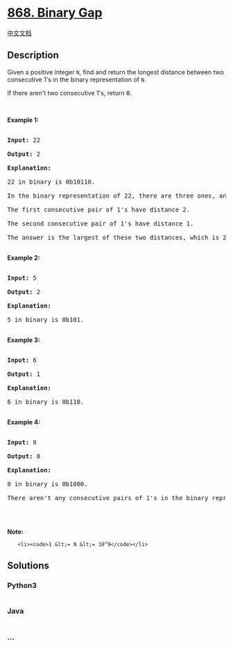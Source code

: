 # [868. Binary Gap](https://leetcode.com/problems/binary-gap)

[中文文档](/solution/0800-0899/0868.Binary%20Gap/README.md)

## Description

<p>Given a positive&nbsp;integer <code>N</code>, find and return the longest distance between two consecutive 1&#39;s in the binary representation of <code>N</code>.</p>

<p>If there aren&#39;t two consecutive 1&#39;s, return <font face="monospace">0</font>.</p>

<p>&nbsp;</p>

<div>

<div>

<div>

<ul>

</ul>

</div>

</div>

</div>

<div>

<p><strong>Example 1:</strong></p>

<pre>

<strong>Input: </strong><span id="example-input-1-1">22</span>

<strong>Output: </strong>2

<strong>Explanation: </strong>

22 in binary is 0b10110.

In the binary representation of 22, there are three ones, and two consecutive pairs of 1&#39;s.

The first consecutive pair of 1&#39;s have distance 2.

The second consecutive pair of 1&#39;s have distance 1.

The answer is the largest of these two distances, which is 2.

</pre>

<div>

<p><strong>Example 2:</strong></p>

<pre>

<strong>Input: </strong><span id="example-input-2-1">5</span>

<strong>Output: </strong><span id="example-output-2">2</span>

<strong>Explanation: </strong>

5 in binary is 0b101.

</pre>

<div>

<p><strong>Example 3:</strong></p>

<pre>

<strong>Input: </strong><span id="example-input-3-1">6</span>

<strong>Output: </strong><span id="example-output-3">1</span>

<strong>Explanation: </strong>

6 in binary is 0b110.

</pre>

<div>

<p><strong>Example 4:</strong></p>

<pre>

<strong>Input: </strong><span id="example-input-4-1">8</span>

<strong>Output: </strong><span id="example-output-4">0</span>

<strong>Explanation: </strong>

8 in binary is 0b1000.

There aren&#39;t any consecutive pairs of 1&#39;s in the binary representation of 8, so we return 0.

</pre>

<p>&nbsp;</p>

<div>

<div>

<div>

<p><strong>Note:</strong></p>

<ul>

    <li><code>1 &lt;= N &lt;= 10^9</code></li>

</ul>

</div>

</div>

</div>

</div>

</div>

</div>

</div>

## Solutions

<!-- tabs:start -->

### **Python3**

```python

```

### **Java**

```java

```

### **...**

```

```

<!-- tabs:end -->
